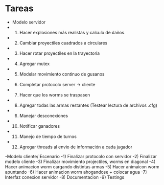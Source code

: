 # Tareas
- Modelo servidor
- 1) Hacer explosiones más realistas y calculo de daños
- 2) Cambiar proyectiles cuadrados a circulares
- 3) Hacer rotar proyectiles en la trayectoria
- 4) Agregar mutex
- 5) Modelar movimiento continuo de gusanos
- 6) Completar protocolo server -> cliente
- 7) Hacer que los worms se traspasen
- 8) Agregar todas las armas restantes (Testear lectura de archivos .cfg)
- 9) Manejar desconexiones
- 10) Notificar ganadores
- 11) Manejo de tiempo de turnos
- 12) Agregar threads al envio de información a cada jugador



-Modelo cliente/ Escenario
-1) Finalizar protocolo con servidor
-2) Finalizar modelo cliente
-3) Finalizar movimiento projectiles, worms en diagonal
-4) Hacer animacion worm cargando distintas armas
-5) Hacer animaicon worm apuntando
-6) Hacer animacion worm ahogandose + colocar agua
-7) Interfaz conexion servidor
-8) Documentacion
-9) Testings
